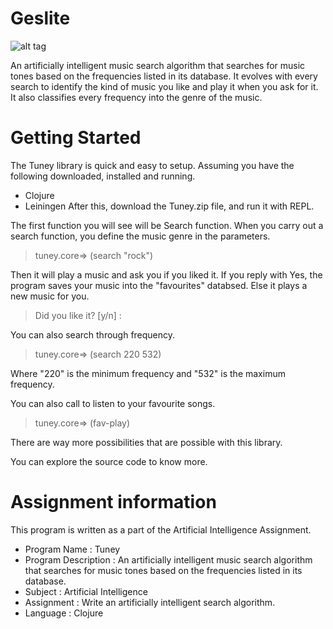 Geslite
=======

![alt tag](http://3.bp.blogspot.com/-uBXN0GwDsYQ/VjFpgOjhzCI/AAAAAAAACQs/8-7oJcSE3Rw/s1600/Tuney.png)

An artificially intelligent music search algorithm that searches for music tones based on the frequencies listed in its database. It evolves with every search to identify the kind of music you like and play it when you ask for it. It also classifies every frequency into the genre of the music.

Getting Started
=======
The Tuney library is quick and easy to setup. Assuming you have the following downloaded, installed and running.
* Clojure
* Leiningen
After this, download the Tuney.zip file, and run it with REPL.

The first function you will see will be Search function. When you carry out a search function, you define the music genre in the parameters.

> tuney.core=> (search "rock")

Then it will play a music and ask you if you liked it. If you reply with Yes, the program saves your music into the "favourites" databsed. Else it plays a new music for you.
 
> Did you like it? [y/n] : 

You can also search through frequency.

> tuney.core=> (search 220 532)

Where "220" is the minimum frequency and "532" is the maximum frequency.

You can also call to listen to your favourite songs.

> tuney.core=> (fav-play)

There are way more possibilities that are possible with this library.

You can explore the source code to know more.

Assignment information
=======
This program is written as a part of the Artificial Intelligence Assignment.

- Program Name : Tuney
- Program Description : An artificially intelligent music search algorithm that searches for music tones based on the frequencies listed in its database.
- Subject : Artificial Intelligence
- Assignment : Write an artificially intelligent search algorithm.
- Language : Clojure
